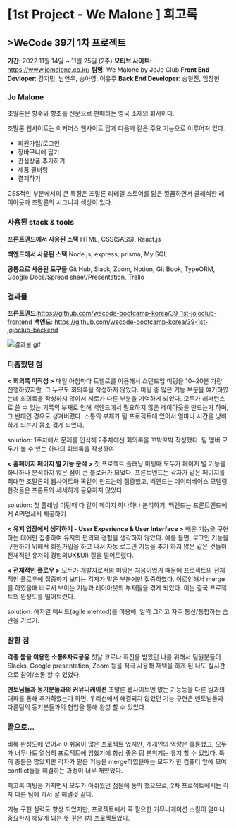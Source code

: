 # [1st Project - We Malone ] 회고록

## >WeCode 39기 1차 프로젝트

**기간**: 2022 11월 14일 ~ 11월 25일 (2주)
**모티브 사이트**: https://www.jomalone.co.kr/
**팀명**: We Malone by JoJo Club
**Front End Devloper**: 강지민, 남연우, 송아영, 이유주
**Back End Developer**: 송철진, 임창현

### Jo Malone

조말론은 향수와 향초를 전문으로 판매하는 영국 소재의 회사이다.

조말론 웹사이트는 이커머스 웹사이트 답게 다음과 같은 주요 기능으로 이루어져 있다.

- 회원가입/로그인
- 장바구니에 담기
- 관심상품 추가하기
- 제품 필터링
- 결제하기

CSS적인 부분에서의 큰 특징은 조말론 리테일 스토어를 닮은 깔끔하면서 클래식한 레이아웃과 조말론의 시그니쳐 색상이 있다.

### 사용된 stack & tools

**프론트엔드에서 사용된 스택**
HTML, CSS(SASS), React.js

**백엔드에서 사용된 스택**
Node.js, express, prisma, My SQL

**공통으로 사용된 도구들**
Git Hub, Slack, Zoom, Notion, Git Book, TypeORM, Google Docs/Spread sheet/Presentation, Trello

### 결과물

**프론트엔드**:https://github.com/wecode-bootcamp-korea/39-1st-jojoclub-frontend 
**백엔드**: https://github.com/wecode-bootcamp-korea/39-1st-jojoclub-backend 

![결과물 gif](https://user-images.githubusercontent.com/114560119/204122599-5bac81de-1ee1-4fa3-ab13-4d444eba0c73.gif)


### 미흡했던 점

**< 회의록 미작성 >**
매일 아침마다 트렐로를 이용해서 스탠드업 미팅을 10~20분 가량 진행하였지만, 그 누구도 회의록을 작성하지 않았다.
미팅 중 많은 기능 부분을 얘기하였는데 회의록을 작성하지 않아서 서로가 다른 부분을 기억하게 되었다. 모두가 레퍼런스로 쓸 수 있는 기록의 부재로 인해 백엔드에서 필요하지 않은 레이아웃을 만드는가 하며, 그 반대인 경우도 생겨버렸다.
소통의 부재가 팀 프로젝트에 있어서 얼마나 시간을 낭비하게 되는지 몸소 겪게 되었다.

solution: 1주차에서 문제를 인식해 2주차에선 회의록을 꼬박꼬박 작성했다. 팀 멤버 모두가 볼 수 있는 하나의 회의록을 작성하여 


**< 홈페이지 페이지 별 기능 분석 >**
첫 프로젝트 플래닝 미팅때 모두가 페이지 별 기능을 하나하나 분석하지 않은 점이 큰 블로커가 되었다.
프론트엔드는 각자가 맡은 페이지를 최대한 조말론의 웹사이트와 똑같이 만드는데 집중했고, 백엔드는 데이터베이스 모델링 한것들은 프론트와 세세하게 공유하지 않았다.

solution: 첫 플래닝 미팅때 다 같이 페이지 하나하나 분석하기, 백엔드는 프론트엔드에게 API명세서 제공하기

**< 유저 입장에서 생각하기 - User Experience & User Interface >**
배운 기능을 구현하는 데에만 집중하여 유저의 편의와 경험을 생각하지 않았다.
예를 들면, 로그인 기능을 구현하기 위해서 회원가입을 하고 나서 자동 로그인 기능을 추가 하지 않은 같은 것들이 전체적인 유저의 경험의UX&UI) 질을 떨어트렸다.

**< 전체적인 플로우 >**
모두가 개발자로서의 미팅은 처음이었기 때문에 프로젝트의 전체적인 플로우에 집중하기 보다는 각자가 맡은 부분에만 집중하였다.
이로인해서 merge를 하였을때 비로서 보이는 기능과 레이아웃의 부재들을 겪게 되었다. 이는 결국 프로젝트의 완성도를 떨어트렸다. 

solution: 애자일 메써드(agile mehtod)를 이용해, 일찍 그리고 자주 통신/통합하는 습관을 기르기.

### 잘한 점

**각종 툴을 이용한 소통&자료공유**
첫날 코로나 확진을 받았던 나를 위해서 팀원분들이 Slacks, Google presentation, Zoom 등을 적극 사용해 재택을 하게 된 나도 실시간으로 참여/소통 할 수 있었다.

**멘토님들과 동기분들과의 커뮤니케이션**
조말론 웹사이트엔 없는 기능등을 다른 팀과의 대화를 통해 추가하였는가 하면, 우리선에서 해결되지 않았던 기능 구현은 멘토님들과 다른팀의 동기분들과의 협업을 통해 완성 할 수 있었다.


### 끝으로...

비록 완성도에 있어서 아쉬움이 많은 프로젝트 였지만, 개개인의 역량은 훌륭했고, 모두가 너무나도 열심히 프로젝트에 임했기에 항상 좋은 팀 분위기는 유지 할 수 있었다.
특히 충돌은 많았지만 각자가 맡은 기능을 merge하였을때는 모두가 한 컴퓨터 앞에 모여 conflict들을 해결하는 과정이 너무 재밌었다.

회고록 미팅을 가지면서 모두가 아쉬웠던 점들에 동의 했으므로, 2차 프로젝트에서는 각자 다른 팀에 가서 잘 해낼것 같다.

기능 구현 실력도 향상 되었지만, 프로젝트에서 꼭 필요한 커뮤니케이션 스킬이 얼마나 중요한지 깨닳게 되는 뜻 깊은 1차 프로젝트였다.






